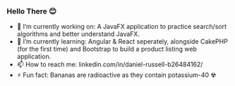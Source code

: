 ### Hello There 😊
- 🔭 I’m currently working on: A JavaFX application to practice search/sort algorithms and better understand JavaFX.
- 🌱 I’m currently learning: Angular & React seperately, alongside CakePHP (for the first time) and Bootstrap to build a product listing web application.
- 📫 How to reach me: linkedin.com/in/daniel-russell-b26484162/
- ⚡ Fun fact: Bananas are radioactive as they contain potassium-40 ☢
